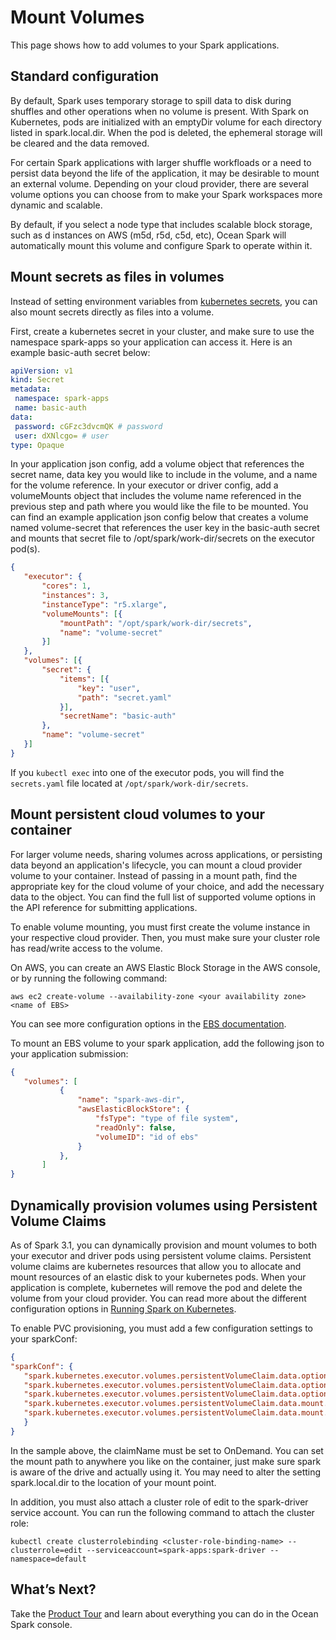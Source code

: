 <meta name="robots" content="noindex">

# Mount Volumes

This page shows how to add volumes to your Spark applications.

## Standard configuration

By default, Spark uses temporary storage to spill data to disk during shuffles and other operations when no volume is present. With Spark on Kubernetes, pods are initialized with an emptyDir volume for each directory listed in spark.local.dir. When the pod is deleted, the ephemeral storage will be cleared and the data removed.

For certain Spark applications with larger shuffle workfloads or a need to persist data beyond the life of the application, it may be desirable to mount an external volume. Depending on your cloud provider, there are several volume options you can choose from to make your Spark workspaces more dynamic and scalable.

By default, if you select a node type that includes scalable block storage, such as d instances on AWS (m5d, r5d, c5d, etc), Ocean Spark will automatically mount this volume and configure Spark to operate within it.

## Mount secrets as files in volumes

Instead of setting environment variables from [kubernetes secrets](ocean-spark/configure-spark-apps/secrets-environment-variables), you can also mount secrets directly as files into a volume.

First, create a kubernetes secret in your cluster, and make sure to use the namespace spark-apps so your application can access it. Here is an example basic-auth secret below:

```yaml
apiVersion: v1
kind: Secret
metadata:
 namespace: spark-apps
 name: basic-auth
data:
 password: cGFzc3dvcmQK # password
 user: dXNlcgo= # user
type: Opaque
```

In your application json config, add a volume object that references the secret name, data key you would like to include in the volume, and a name for the volume reference. In your executor or driver config, add a volumeMounts object that includes the volume name referenced in the previous step and path where you would like the file to be mounted. You can find an example application json config below that creates a volume named volume-secret that references the user key in the basic-auth secret and mounts that secret file to /opt/spark/work-dir/secrets on the executor pod(s).

```json
{
   "executor": {
       "cores": 1,
       "instances": 3,
       "instanceType": "r5.xlarge",
       "volumeMounts": [{
           "mountPath": "/opt/spark/work-dir/secrets",
           "name": "volume-secret"
       }]
   },
   "volumes": [{
       "secret": {
           "items": [{
               "key": "user",
               "path": "secret.yaml"
           }],
           "secretName": "basic-auth"
       },
       "name": "volume-secret"
   }]
}
```

If you `kubectl exec` into one of the executor pods, you will find the `secrets.yaml` file located at `/opt/spark/work-dir/secrets`.

## Mount persistent cloud volumes to your container

For larger volume needs, sharing volumes across applications, or persisting data beyond an application's lifecycle, you can mount a cloud provider volume to your container. Instead of passing in a mount path, find the appropriate key for the cloud volume of your choice, and add the necessary data to the object. You can find the full list of supported volume options in the API reference for submitting applications.

To enable volume mounting, you must first create the volume instance in your respective cloud provider. Then, you must make sure your cluster role has read/write access to the volume.

On AWS, you can create an AWS Elastic Block Storage in the AWS console, or by running the following command:

```
aws ec2 create-volume --availability-zone <your availability zone> <name of EBS>
```

You can see more configuration options in the [EBS documentation](https://docs.aws.amazon.com/cli/latest/reference/ec2/create-volume.html).

To mount an EBS volume to your spark application, add the following json to your application submission:

```json
{
   "volumes": [
           {
               "name": "spark-aws-dir",
               "awsElasticBlockStore": {
                   "fsType": "type of file system",
                   "readOnly": false,
                   "volumeID": "id of ebs"
               }
           },
       ]
}
```

## Dynamically provision volumes using Persistent Volume Claims

As of Spark 3.1, you can dynamically provision and mount volumes to both your executor and driver pods using persistent volume claims. Persistent volume claims are kubernetes resources that allow you to allocate and mount resources of an elastic disk to your kubernetes pods. When your application is complete, kubernetes will remove the pod and delete the volume from your cloud provider. You can read more about the different configuration options in [Running Spark on Kubernetes](https://spark.apache.org/docs/latest/running-on-kubernetes.html#using-kubernetes-volumes).

To enable PVC provisioning, you must add a few configuration settings to your sparkConf:

```json
{
"sparkConf": {
   "spark.kubernetes.executor.volumes.persistentVolumeClaim.data.options.claimName": "OnDemand",
   "spark.kubernetes.executor.volumes.persistentVolumeClaim.data.options.storageClass":"standard",
   "spark.kubernetes.executor.volumes.persistentVolumeClaim.data.options.sizeLimit":"500Gi",
   "spark.kubernetes.executor.volumes.persistentVolumeClaim.data.mount.path":"/var/data",
   "spark.kubernetes.executor.volumes.persistentVolumeClaim.data.mount.readOnly":"false"
   }
}
```

In the sample above, the claimName must be set to OnDemand. You can set the mount path to anywhere you like on the container, just make sure spark is aware of the drive and actually using it. You may need to alter the setting spark.local.dir to the location of your mount point.

In addition, you must also attach a cluster role of edit to the spark-driver service account. You can run the following command to attach the cluster role:

```
kubectl create clusterrolebinding <cluster-role-binding-name> --clusterrole=edit --serviceaccount=spark-apps:spark-driver --namespace=default
```

## What’s Next?

Take the [Product Tour](ocean-spark/product-tour/) and learn about everything you can do in the Ocean Spark console.
